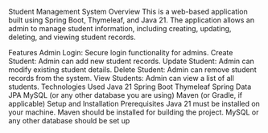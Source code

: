 Student Management System
Overview
This is a web-based application built using Spring Boot, Thymeleaf, and Java 21. The application allows an admin to manage student information, including creating, updating, deleting, and viewing student records.

Features
Admin Login: Secure login functionality for admins.
Create Student: Admin can add new student records.
Update Student: Admin can modify existing student details.
Delete Student: Admin can remove student records from the system.
View Students: Admin can view a list of all students.
Technologies Used
Java 21
Spring Boot
Thymeleaf
Spring Data JPA
MySQL (or any other database you are using)
Maven (or Gradle, if applicable)
Setup and Installation
Prerequisites
Java 21 must be installed on your machine.
Maven should be installed for building the project.
MySQL or any other database should be set up
